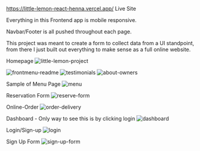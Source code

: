 https://little-lemon-react-henna.vercel.app/ Live Site

Everything in this Frontend app is mobile responsive.

Navbar/Footer is all pushed throughout each page.

This project was meant to create a form to collect data from a UI standpoint, from there I just built out everything to make sense as a full online website.

Homepage
![little-lemon-project](https://github.com/dustinsoos/little-lemon-react/assets/106705486/f8fcd6f4-3648-44dd-beeb-b16a8c1ad853)

![frontmenu-readme](https://github.com/dustinsoos/little-lemon-react/assets/106705486/5ade19c3-4351-4467-a102-b0d97074d184)
![testimonials](https://github.com/dustinsoos/little-lemon-react/assets/106705486/2b27e07d-d46a-4cc5-afbc-494f6b9647c9)
![about-owners](https://github.com/dustinsoos/little-lemon-react/assets/106705486/e5e92cb7-4d6d-4b31-ad66-4c74417cdc61)


Sample of Menu Page
![menu](https://github.com/dustinsoos/little-lemon-react/assets/106705486/df86ced0-633e-4b42-9425-7c043340ace6)

Reservation Form
![reserve-form](https://github.com/dustinsoos/little-lemon-react/assets/106705486/e91654bf-ea00-42ba-8691-8189da6e1e18)

Online-Order
![order-delivery](https://github.com/dustinsoos/little-lemon-react/assets/106705486/de558135-705b-4158-a64e-aaf97689128f)

Dashboard - Only way to see this is by clicking login
![dashboard](https://github.com/dustinsoos/little-lemon-react/assets/106705486/d874e1e5-fe37-4830-8335-d75708068f02)

Login/Sign-up
![login](https://github.com/dustinsoos/little-lemon-react/assets/106705486/b6264426-a9a5-4465-abf7-c099b3cad915)

Sign Up Form
![sign-up-form](https://github.com/dustinsoos/little-lemon-react/assets/106705486/a048982e-efc7-498c-b422-3ce26493c4fd)


